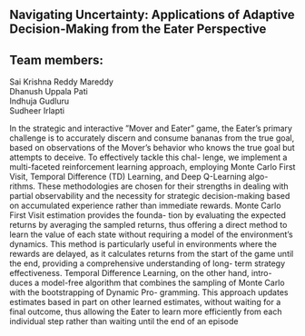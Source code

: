 ## Navigating Uncertainty: Applications of Adaptive Decision-Making from the Eater Perspective
## Team members:
Sai Krishna Reddy Mareddy                                                                                                                        
Dhanush Uppala Pati                                                    
Indhuja Gudluru                                                    
Sudheer Irlapti                                                                                      




In the strategic and interactive ”Mover and
Eater” game, the Eater’s primary challenge is to accurately
discern and consume bananas from the true goal, based on
observations of the Mover’s behavior who knows the true
goal but attempts to deceive. To effectively tackle this chal-
lenge, we implement a multi-faceted reinforcement learning
approach, employing Monte Carlo First Visit, Temporal
Difference (TD) Learning, and Deep Q-Learning algo-
rithms. These methodologies are chosen for their strengths
in dealing with partial observability and the necessity for
strategic decision-making based on accumulated experience
rather than immediate rewards.
Monte Carlo First Visit estimation provides the founda-
tion by evaluating the expected returns by averaging the
sampled returns, thus offering a direct method to learn
the value of each state without requiring a model of the
environment’s dynamics. This method is particularly useful
in environments where the rewards are delayed, as it
calculates returns from the start of the game until the
end, providing a comprehensive understanding of long-
term strategy effectiveness.
Temporal Difference Learning, on the other hand, intro-
duces a model-free algorithm that combines the sampling
of Monte Carlo with the bootstrapping of Dynamic Pro-
gramming. This approach updates estimates based in part
on other learned estimates, without waiting for a final
outcome, thus allowing the Eater to learn more efficiently
from each individual step rather than waiting until the end
of an episode
